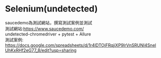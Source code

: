 # Selenium(undetected)
saucedemo為測試網站，撰寫測試案例並測試<br>
測試網站:https://www.saucedemo.com/<br>
undetected-chromedriver + pytest + Allure<br>
測試案例:<br>
https://docs.google.com/spreadsheets/d/1r4lDTOjFRqjiXP9lrVnSRUNI4SnelUhKxRHf2eG77_8/edit?usp=sharing
